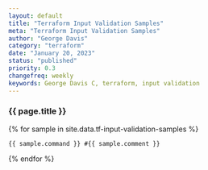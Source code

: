 ```yaml
---
layout: default
title: "Terraform Input Validation Samples"
meta: "Terraform Input Validation Samples"
author: "George Davis"
category: "terraform"
date: "January 20, 2023"
status: "published"
priority: 0.3
changefreq: weekly
keywords: George Davis C, terraform, input validation
---
```


### {{ page.title }}

{% for sample in site.data.tf-input-validation-samples %}

    {{ sample.command }} #{{ sample.comment }}

{% endfor %}